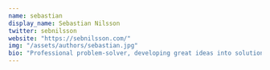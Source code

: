 ```yaml
---
name: sebastian
display_name: Sebastian Nilsson
twitter: sebnilsson
website: "https://sebnilsson.com/"
img: "/assets/authors/sebastian.jpg"
bio: "Professional problem-solver, developing great ideas into solutions with value. Focus on Open Source, .NET, JavaScript/TypeScript, Azure, Web, DevOps, Agile & Leadership."
---
```

